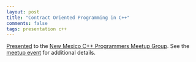```yaml
---
layout: post
title: "Contract Oriented Programming in C++"
comments: false
tags: presentation c++
---
```


[Presented](/presentation/dbc-cpp.pdf) to the [New Mexico C++ Programmers Meetup Group](https://www.meetup.com/new-mexico-cpp-programmers/).
See the [meetup event](https://www.meetup.com/new-mexico-cpp-programmers/events/295757616/) for additional details.
